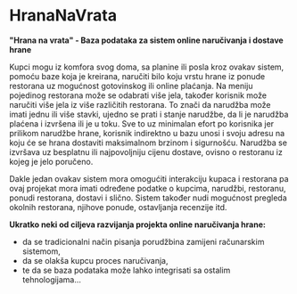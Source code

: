 # HranaNaVrata

**"Hrana na vrata" - Baza podataka za sistem online naručivanja i dostave hrane**

Kupci mogu iz komfora svog doma, sa planine ili posla kroz ovakav sistem, pomoću baze koja je kreirana, naručiti bilo koju vrstu hrane iz ponude restorana uz mogućnost gotovinskog ili online plaćanja. Na meniju pojedinog restorana može se odabrati više jela, također korisnik može naručiti više jela iz više različitih restorana. To znači da narudžba može imati jednu ili više stavki, ujedno se prati i stanje narudžbe, da li je narudžba plaćena i izvršena ili je u toku. Sve to uz minimalan efort po korisnika jer prilikom narudžbe hrane, korisnik indirektno u bazu unosi i svoju adresu na koju će se hrana dostaviti maksimalnom brzinom i sigurnošću. Narudžba se izvršava uz besplatnu ili najpovoljniju cijenu dostave, ovisno o restoranu iz kojeg je jelo poručeno.

Dakle jedan ovakav sistem mora omogućiti interakciju kupaca i restorana pa ovaj projekat mora imati određene podatke o kupcima, narudžbi, restoranu, ponudi restorana, dostavi i slično. Sistem također nudi mogućnost pregleda okolnih restorana, njihove ponude, ostavljanja recenzije itd.


**Ukratko neki od ciljeva razvijanja projekta online naručivanja hrane:**
- da se tradicionalni način pisanja porudžbina zamijeni računarskim sistemom,
- da se olakša kupcu proces naručivanja,
- te da se baza podataka može lahko integrisati sa ostalim tehnologijama...

